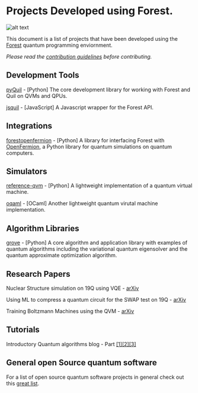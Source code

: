 # Projects Developed using Forest.

![alt text](https://github.com/rigetticomputing/forest-software/blob/master/forest.png "Forest")

This document is a list of projects that have been developed using the [Forest](https://www.rigetti.com/index.php/forest) 
quantum programming enviornment.

_Please read the [contribution guidelines](https://github.com/rigetticomputing/forest-software/blob/master/CONTRIBUTING.md) before contributing._

## Development Tools

[pyQuil](http://github.com/rigetticomputing/pyquil) - [Python] The core development library for working with Forest 
and Quil on QVMs and QPUs.

[jsquil](https://github.com/mapmeld/jsquil) - [JavaScript] A Javascript wrapper for the Forest API.

## Integrations

[forestopenfermion](https://github.com/rigetticomputing/forestopenfermion) - [Python] A library for interfacing 
Forest with [OpenFermion](http://openfermion.org/), a Python library for quantum simulations on quantum computers.

## Simulators

[reference-qvm](https://github.com/rigetticomputing/reference-qvm) - [Python] A lightweight implementation 
of a quantum virtual machine.

[oqaml](https://github.com/rigetticomputing/oqaml) - [OCaml] Another lightweight quantum virutal machine implementation.

## Algorithm Libraries

[grove](https://github.com/rigetticomputing/grove) - [Python] A core algorithm and application library with examples of quantum algorithms including the variational quantum eigensolver and the quantum approximate optimization algorithm.

## Research Papers

Nuclear Structure simulation on 19Q using VQE - [arXiv](https://arxiv.org/pdf/1801.03897.pdf)

Using ML to compress a quantum circuit for the SWAP test on 19Q - [arXiv](https://arxiv.org/abs/1803.04114)

Training Boltzmann Machines using the QVM - [arXiv](https://arxiv.org/abs/1712.05304)

## Tutorials

Introductory Quantum algorithms blog - Part [[1]](http://dkopczyk.quantee.co.uk/high-level-quantum-computing/)[[2]](http://dkopczyk.quantee.co.uk/deutschs-algorithm/)[[3]](http://dkopczyk.quantee.co.uk/grover-search/)

## General open Source quantum software

For a list of open source quantum software projects in general check out this [great list](https://github.com/markf94/os_quantum_software).
